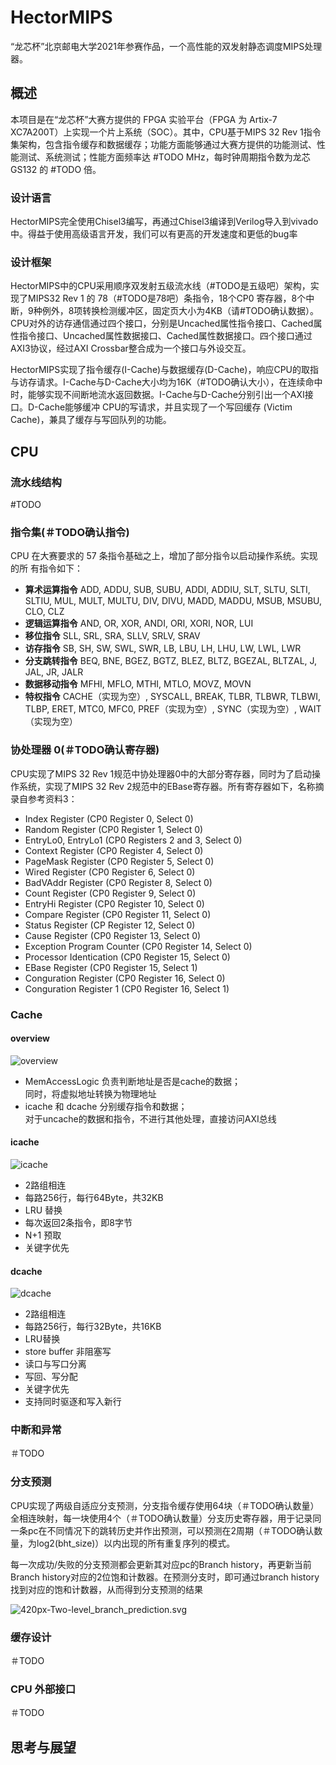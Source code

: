 # HectorMIPS

“龙芯杯”北京邮电大学2021年参赛作品，一个高性能的双发射静态调度MIPS处理器。

## 概述

本项目是在“龙芯杯”大赛方提供的 FPGA 实验平台（FPGA 为 Artix-7 XC7A200T）上实现一个片上系统（SOC）。其中，CPU基于MIPS 32 Rev 1指令集架构，包含指令缓存和数据缓存；功能方面能够通过大赛方提供的功能测试、性能测试、系统测试；性能方面频率达 #TODO MHz，每时钟周期指令数为龙芯 GS132 的 #TODO 倍。

### 设计语言

HectorMIPS完全使用Chisel3编写，再通过Chisel3编译到Verilog导入到vivado中。得益于使用高级语言开发，我们可以有更高的开发速度和更低的bug率

### 设计框架

HectorMIPS中的CPU采用顺序双发射五级流水线（#TODO是五级吧）架构，实现了MIPS32 Rev 1 的 78（#TODO是78吧）条指令，18个CP0 寄存器，8个中断，9种例外，8项转换检测缓冲区，固定页大小为4KB（请#TODO确认数据）。CPU对外的访存通信通过四个接口，分别是Uncached属性指令接口、Cached属性指令接口、Uncached属性数据接口、Cached属性数据接口。四个接口通过AXI3协议，经过AXI Crossbar整合成为一个接口与外设交互。

HectorMIPS实现了指令缓存(I-Cache)与数据缓存(D-Cache)，响应CPU的取指与访存请求。I-Cache与D-Cache大小均为16K（#TODO确认大小），在连续命中时，能够实现不间断地流水返回数据。I-Cache与D-Cache分别引出一个AXI接口。D-Cache能够缓冲 CPU的写请求，并且实现了一个写回缓存 (Victim Cache)，兼具了缓存与写回队列的功能。

## CPU

### 流水线结构

#TODO

### 指令集(＃TODO确认指令)

CPU 在大赛要求的 57 条指令基础之上，增加了部分指令以启动操作系统。实现的所 有指令如下： 

* **算术运算指令** ADD, ADDU, SUB, SUBU, ADDI, ADDIU, SLT, SLTU, SLTI, SLTIU, MUL, MULT, MULTU, DIV, DIVU, MADD, MADDU, MSUB, MSUBU, CLO, CLZ
* **逻辑运算指令** AND, OR, XOR, ANDI, ORI, XORI, NOR, LUI
* **移位指令** SLL, SRL, SRA, SLLV, SRLV, SRAV
* **访存指令** SB, SH, SW, SWL, SWR, LB, LBU, LH, LHU, LW, LWL, LWR
* **分支跳转指令** BEQ, BNE, BGEZ, BGTZ, BLEZ, BLTZ, BGEZAL, BLTZAL, J, JAL, JR, JALR
* **数据移动指令** MFHI, MFLO, MTHI, MTLO, MOVZ, MOVN
* **特权指令** CACHE（实现为空）, SYSCALL, BREAK, TLBR, TLBWR, TLBWI, TLBP, ERET, MTC0, MFC0, PREF（实现为空）, SYNC（实现为空）, WAIT（实现为空）

### 协处理器 0(＃TODO确认寄存器)

CPU实现了MIPS 32 Rev 1规范中协处理器0中的大部分寄存器，同时为了启动操作系统，实现了MIPS 32 Rev 2规范中的EBase寄存器。所有寄存器如下，名称摘录自参考资料3：

* Index Register (CP0 Register 0, Select 0)
* Random Register (CP0 Register 1, Select 0)
* EntryLo0, EntryLo1 (CP0 Registers 2 and 3, Select 0)
* Context Register (CP0 Register 4, Select 0)
* PageMask Register (CP0 Register 5, Select 0)
* Wired Register (CP0 Register 6, Select 0)
* BadVAddr Register (CP0 Register 8, Select 0)
* Count Register (CP0 Register 9, Select 0)
* EntryHi Register (CP0 Register 10, Select 0)
* Compare Register (CP0 Register 11, Select 0)
* Status Register (CP Register 12, Select 0)
* Cause Register (CP0 Register 13, Select 0)
* Exception Program Counter (CP0 Register 14, Select 0)
* Processor Identication (CP0 Register 15, Select 0)
* EBase Register (CP0 Register 15, Select 1) 
* Conguration Register (CP0 Register 16, Select 0)
* Conguration Register 1 (CP0 Register 16, Select 1)

### Cache
#### overview
![overview](./asset/svg/cache_overview.svg)
* MemAccessLogic 负责判断地址是否是cache的数据；  
  同时，将虚拟地址转换为物理地址
* icache 和 dcache 分别缓存指令和数据；  
  对于uncache的数据和指令，不进行其他处理，直接访问AXI总线
#### icache
![icache](./asset/svg/icache.svg)
* 2路组相连
* 每路256行，每行64Byte，共32KB
* LRU 替换
* 每次返回2条指令，即8字节
* N+1 预取
* 关键字优先
#### dcache
![dcache](./asset/svg/dcache.svg)
* 2路组相连
* 每路256行，每行32Byte，共16KB
* LRU替换
* store buffer 非阻塞写
* 读口与写口分离
* 写回、写分配
* 关键字优先
* 支持同时驱逐和写入新行
### 中断和异常

＃TODO

### 分支预测

CPU实现了两级自适应分支预测，分支指令缓存使用64块（＃TODO确认数量）全相连映射，每一块使用4个（＃TODO确认数量）分支历史寄存器，用于记录同一条pc在不同情况下的跳转历史并作出预测，可以预测在2周期（＃TODO确认数量，为log2(bht_size)）以内出现的所有重复序列的模式。

每一次成功/失败的分支预测都会更新其对应pc的Branch history，再更新当前Branch history对应的2位饱和计数器。在预测分支时，即可通过branch history找到对应的饱和计数器，从而得到分支预测的结果

![420px-Two-level_branch_prediction.svg](./README.assets/420px-Two-level_branch_prediction.svg.png)

### 缓存设计

＃TODO

### CPU 外部接口

＃TODO

## 思考与展望

